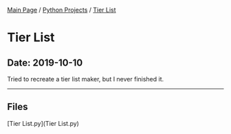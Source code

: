 [Main Page](/) / [Python Projects](/python) / [Tier List](/python/2019-10-10_Tier_List)

# Tier List

## Date: 2019-10-10

Tried to recreate a tier list maker, but I never finished it.

-----

## Files

[Tier List.py](Tier List.py)